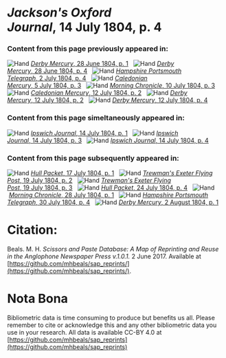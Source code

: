 # *Jackson's Oxford Journal*, 14 July 1804, p. 4  
  
### Content from this page previously appeared in:  
![Hand](http://scissorsandpaste.net/wp-content/uploads/2017/06/smallhandpointer.png) [*Derby Mercury*, 28 June 1804, p. 1](https://mhbeals.github.io/sap_html/Derby-Mercury/Derby-Mercury-28-June-1804-p-1)  
![Hand](http://scissorsandpaste.net/wp-content/uploads/2017/06/smallhandpointer.png) [*Derby Mercury*, 28 June 1804, p. 4](https://mhbeals.github.io/sap_html/Derby-Mercury/Derby-Mercury-28-June-1804-p-4)  
![Hand](http://scissorsandpaste.net/wp-content/uploads/2017/06/smallhandpointer.png) [*Hampshire Portsmouth Telegraph*, 2 July 1804, p. 4](https://mhbeals.github.io/sap_html/Hampshire-Portsmouth-Telegraph/Hampshire-Portsmouth-Telegraph-2-July-1804-p-4)  
![Hand](http://scissorsandpaste.net/wp-content/uploads/2017/06/smallhandpointer.png) [*Caledonian Mercury*, 5 July 1804, p. 3](https://mhbeals.github.io/sap_html/Caledonian-Mercury/Caledonian-Mercury-5-July-1804-p-3)  
![Hand](http://scissorsandpaste.net/wp-content/uploads/2017/06/smallhandpointer.png) [*Morning Chronicle*, 10 July 1804, p. 3](https://mhbeals.github.io/sap_html/Morning-Chronicle/Morning-Chronicle-10-July-1804-p-3)  
![Hand](http://scissorsandpaste.net/wp-content/uploads/2017/06/smallhandpointer.png) [*Caledonian Mercury*, 12 July 1804, p. 2](https://mhbeals.github.io/sap_html/Caledonian-Mercury/Caledonian-Mercury-12-July-1804-p-2)  
![Hand](http://scissorsandpaste.net/wp-content/uploads/2017/06/smallhandpointer.png) [*Derby Mercury*, 12 July 1804, p. 2](https://mhbeals.github.io/sap_html/Derby-Mercury/Derby-Mercury-12-July-1804-p-2)  
![Hand](http://scissorsandpaste.net/wp-content/uploads/2017/06/smallhandpointer.png) [*Derby Mercury*, 12 July 1804, p. 4](https://mhbeals.github.io/sap_html/Derby-Mercury/Derby-Mercury-12-July-1804-p-4)  
  
### Content from this page simeltaneously appeared in:  
![Hand](http://scissorsandpaste.net/wp-content/uploads/2017/06/smallhandpointer.png) [*Ipswich Journal*, 14 July 1804, p. 1](https://mhbeals.github.io/sap_html/Ipswich-Journal/Ipswich-Journal-14-July-1804-p-1)  
![Hand](http://scissorsandpaste.net/wp-content/uploads/2017/06/smallhandpointer.png) [*Ipswich Journal*, 14 July 1804, p. 3](https://mhbeals.github.io/sap_html/Ipswich-Journal/Ipswich-Journal-14-July-1804-p-3)  
![Hand](http://scissorsandpaste.net/wp-content/uploads/2017/06/smallhandpointer.png) [*Ipswich Journal*, 14 July 1804, p. 4](https://mhbeals.github.io/sap_html/Ipswich-Journal/Ipswich-Journal-14-July-1804-p-4)  
  
### Content from this page subsequently appeared in:  
![Hand](http://scissorsandpaste.net/wp-content/uploads/2017/06/smallhandpointer.png) [*Hull Packet*, 17 July 1804, p. 1](https://mhbeals.github.io/sap_html/Hull-Packet/Hull-Packet-17-July-1804-p-1)  
![Hand](http://scissorsandpaste.net/wp-content/uploads/2017/06/smallhandpointer.png) [*Trewman's Exeter Flying Post*, 19 July 1804, p. 2](https://mhbeals.github.io/sap_html/Trewman's-Exeter-Flying-Post/Trewman's-Exeter-Flying-Post-19-July-1804-p-2)  
![Hand](http://scissorsandpaste.net/wp-content/uploads/2017/06/smallhandpointer.png) [*Trewman's Exeter Flying Post*, 19 July 1804, p. 3](https://mhbeals.github.io/sap_html/Trewman's-Exeter-Flying-Post/Trewman's-Exeter-Flying-Post-19-July-1804-p-3)  
![Hand](http://scissorsandpaste.net/wp-content/uploads/2017/06/smallhandpointer.png) [*Hull Packet*, 24 July 1804, p. 4](https://mhbeals.github.io/sap_html/Hull-Packet/Hull-Packet-24-July-1804-p-4)  
![Hand](http://scissorsandpaste.net/wp-content/uploads/2017/06/smallhandpointer.png) [*Morning Chronicle*, 28 July 1804, p. 1](https://mhbeals.github.io/sap_html/Morning-Chronicle/Morning-Chronicle-28-July-1804-p-1)  
![Hand](http://scissorsandpaste.net/wp-content/uploads/2017/06/smallhandpointer.png) [*Hampshire Portsmouth Telegraph*, 30 July 1804, p. 4](https://mhbeals.github.io/sap_html/Hampshire-Portsmouth-Telegraph/Hampshire-Portsmouth-Telegraph-30-July-1804-p-4)  
![Hand](http://scissorsandpaste.net/wp-content/uploads/2017/06/smallhandpointer.png) [*Derby Mercury*, 2 August 1804, p. 1](https://mhbeals.github.io/sap_html/Derby-Mercury/Derby-Mercury-2-August-1804-p-1)  


# Citation: 

Beals. M. H. *Scissors and Paste Database: A Map of Reprinting and Reuse in the Anglophone Newspaper Press v.1.0.1.* 2 June 2017. Available at [https://github.com/mhbeals/sap_reprints/](https://github.com/mhbeals/sap_reprints/). 

# Nota Bona

Bibliometric data is time consuming to produce but benefits us all. Please remember to cite or acknowledge this and any other bibliometric data you use in your research. All data is available CC-BY 4.0 at [https://github.com/mhbeals/sap_reprints](https://github.com/mhbeals/sap_reprints)